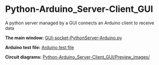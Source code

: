 # Python-Arduino_Server-Client_GUI
A python server managed by a GUI connects an Arduino client to receive data

<p>
  <b>The main window:</b>
  <a href="https://github.com/KarimLakra/Python-Arduino_Server-Client_GUI/blob/master/GUI-socket-PythonServer-Arduino.py">
    GUI-socket-PythonServer-Arduino.py</a>
</p>
<p>
  <b>Arduino test file:</b>
  <a href="https://github.com/KarimLakra/Python-Arduino_Server-Client_GUI/blob/master/Arduino-client-ethernet-python-.ino_File/Arduino-client-ethernet-python_sendind_ANALOG_DIGI/Arduino-client-ethernet-python_sendind_ANALOG_DIGI.ino">
    Arduino test file
  </a>
</p>
<p>
  <b>Circuit diagrams:</b>
  <a href="https://github.com/KarimLakra/Python-Arduino_Server-Client_GUI/tree/master/Preview_images">
    Python-Arduino_Server-Client_GUI/Preview_images/
  </a>
</p>
